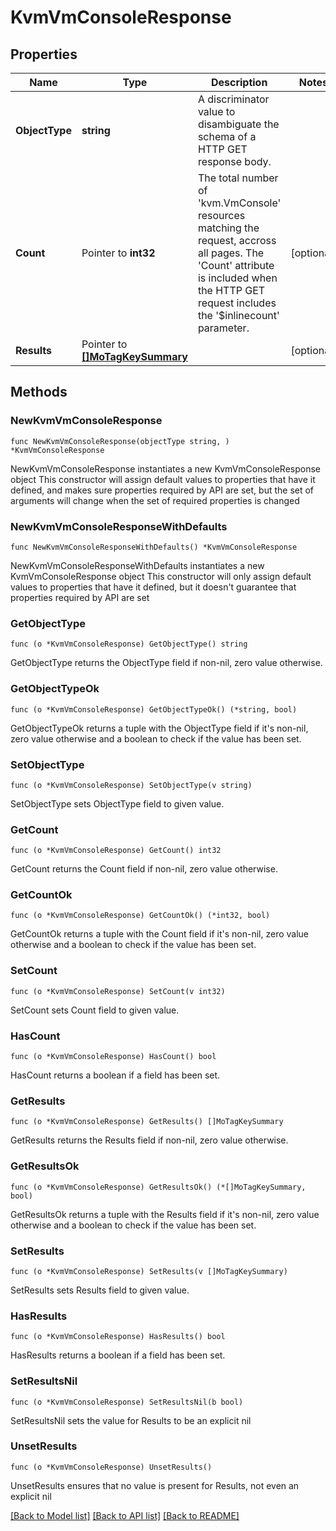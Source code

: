 # KvmVmConsoleResponse

## Properties

Name | Type | Description | Notes
------------ | ------------- | ------------- | -------------
**ObjectType** | **string** | A discriminator value to disambiguate the schema of a HTTP GET response body. | 
**Count** | Pointer to **int32** | The total number of &#39;kvm.VmConsole&#39; resources matching the request, accross all pages. The &#39;Count&#39; attribute is included when the HTTP GET request includes the &#39;$inlinecount&#39; parameter. | [optional] 
**Results** | Pointer to [**[]MoTagKeySummary**](mo.TagKeySummary.md) |  | [optional] 

## Methods

### NewKvmVmConsoleResponse

`func NewKvmVmConsoleResponse(objectType string, ) *KvmVmConsoleResponse`

NewKvmVmConsoleResponse instantiates a new KvmVmConsoleResponse object
This constructor will assign default values to properties that have it defined,
and makes sure properties required by API are set, but the set of arguments
will change when the set of required properties is changed

### NewKvmVmConsoleResponseWithDefaults

`func NewKvmVmConsoleResponseWithDefaults() *KvmVmConsoleResponse`

NewKvmVmConsoleResponseWithDefaults instantiates a new KvmVmConsoleResponse object
This constructor will only assign default values to properties that have it defined,
but it doesn't guarantee that properties required by API are set

### GetObjectType

`func (o *KvmVmConsoleResponse) GetObjectType() string`

GetObjectType returns the ObjectType field if non-nil, zero value otherwise.

### GetObjectTypeOk

`func (o *KvmVmConsoleResponse) GetObjectTypeOk() (*string, bool)`

GetObjectTypeOk returns a tuple with the ObjectType field if it's non-nil, zero value otherwise
and a boolean to check if the value has been set.

### SetObjectType

`func (o *KvmVmConsoleResponse) SetObjectType(v string)`

SetObjectType sets ObjectType field to given value.


### GetCount

`func (o *KvmVmConsoleResponse) GetCount() int32`

GetCount returns the Count field if non-nil, zero value otherwise.

### GetCountOk

`func (o *KvmVmConsoleResponse) GetCountOk() (*int32, bool)`

GetCountOk returns a tuple with the Count field if it's non-nil, zero value otherwise
and a boolean to check if the value has been set.

### SetCount

`func (o *KvmVmConsoleResponse) SetCount(v int32)`

SetCount sets Count field to given value.

### HasCount

`func (o *KvmVmConsoleResponse) HasCount() bool`

HasCount returns a boolean if a field has been set.

### GetResults

`func (o *KvmVmConsoleResponse) GetResults() []MoTagKeySummary`

GetResults returns the Results field if non-nil, zero value otherwise.

### GetResultsOk

`func (o *KvmVmConsoleResponse) GetResultsOk() (*[]MoTagKeySummary, bool)`

GetResultsOk returns a tuple with the Results field if it's non-nil, zero value otherwise
and a boolean to check if the value has been set.

### SetResults

`func (o *KvmVmConsoleResponse) SetResults(v []MoTagKeySummary)`

SetResults sets Results field to given value.

### HasResults

`func (o *KvmVmConsoleResponse) HasResults() bool`

HasResults returns a boolean if a field has been set.

### SetResultsNil

`func (o *KvmVmConsoleResponse) SetResultsNil(b bool)`

 SetResultsNil sets the value for Results to be an explicit nil

### UnsetResults
`func (o *KvmVmConsoleResponse) UnsetResults()`

UnsetResults ensures that no value is present for Results, not even an explicit nil

[[Back to Model list]](../README.md#documentation-for-models) [[Back to API list]](../README.md#documentation-for-api-endpoints) [[Back to README]](../README.md)


